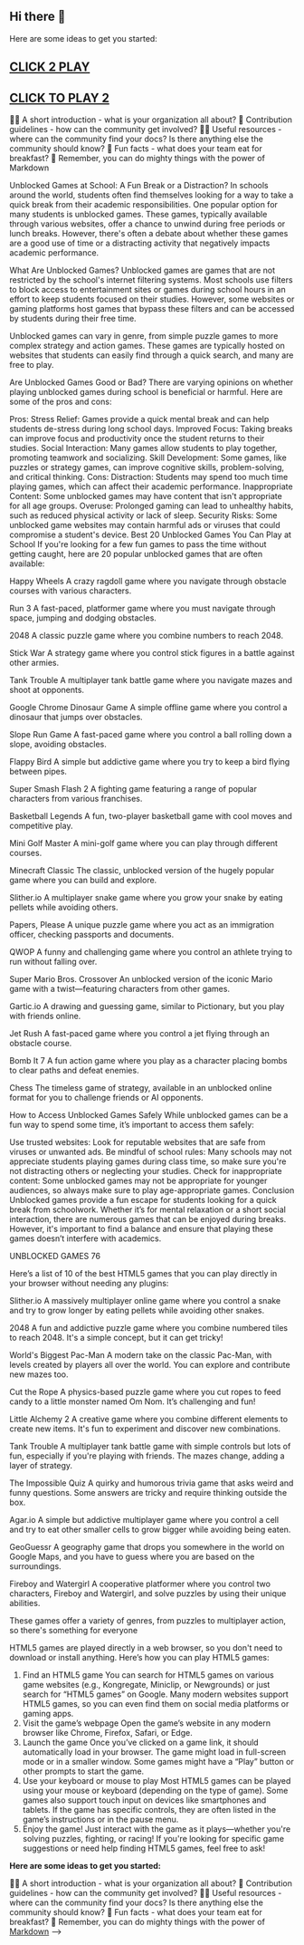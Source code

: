 ## Hi there 👋

Here are some ideas to get you started:

## [CLICK 2 PLAY](https://topstoryindia.com)

## [CLICK TO PLAY 2](https://topstoryindia.com)



🙋‍♀️ A short introduction - what is your organization all about? 🌈 Contribution guidelines - how can the community get involved? 👩‍💻 Useful resources - where can the community find your docs? Is there anything else the community should know? 🍿 Fun facts - what does your team eat for breakfast? 🧙 Remember, you can do mighty things with the power of Markdown

Unblocked Games at School: A Fun Break or a Distraction?
In schools around the world, students often find themselves looking for a way to take a quick break from their academic responsibilities. One popular option for many students is unblocked games. These games, typically available through various websites, offer a chance to unwind during free periods or lunch breaks. However, there's often a debate about whether these games are a good use of time or a distracting activity that negatively impacts academic performance.

What Are Unblocked Games?
Unblocked games are games that are not restricted by the school's internet filtering systems. Most schools use filters to block access to entertainment sites or games during school hours in an effort to keep students focused on their studies. However, some websites or gaming platforms host games that bypass these filters and can be accessed by students during their free time.

Unblocked games can vary in genre, from simple puzzle games to more complex strategy and action games. These games are typically hosted on websites that students can easily find through a quick search, and many are free to play.

Are Unblocked Games Good or Bad?
There are varying opinions on whether playing unblocked games during school is beneficial or harmful. Here are some of the pros and cons:

Pros:
Stress Relief: Games provide a quick mental break and can help students de-stress during long school days.
Improved Focus: Taking breaks can improve focus and productivity once the student returns to their studies.
Social Interaction: Many games allow students to play together, promoting teamwork and socializing.
Skill Development: Some games, like puzzles or strategy games, can improve cognitive skills, problem-solving, and critical thinking.
Cons:
Distraction: Students may spend too much time playing games, which can affect their academic performance.
Inappropriate Content: Some unblocked games may have content that isn't appropriate for all age groups.
Overuse: Prolonged gaming can lead to unhealthy habits, such as reduced physical activity or lack of sleep.
Security Risks: Some unblocked game websites may contain harmful ads or viruses that could compromise a student's device.
Best 20 Unblocked Games You Can Play at School
If you're looking for a few fun games to pass the time without getting caught, here are 20 popular unblocked games that are often available:

Happy Wheels
A crazy ragdoll game where you navigate through obstacle courses with various characters.

Run 3
A fast-paced, platformer game where you must navigate through space, jumping and dodging obstacles.

2048
A classic puzzle game where you combine numbers to reach 2048.

Stick War
A strategy game where you control stick figures in a battle against other armies.

Tank Trouble
A multiplayer tank battle game where you navigate mazes and shoot at opponents.

Google Chrome Dinosaur Game
A simple offline game where you control a dinosaur that jumps over obstacles.

Slope Run Game
A fast-paced game where you control a ball rolling down a slope, avoiding obstacles.

Flappy Bird
A simple but addictive game where you try to keep a bird flying between pipes.

Super Smash Flash 2
A fighting game featuring a range of popular characters from various franchises.

Basketball Legends
A fun, two-player basketball game with cool moves and competitive play.

Mini Golf Master
A mini-golf game where you can play through different courses.

Minecraft Classic
The classic, unblocked version of the hugely popular game where you can build and explore.

Slither.io
A multiplayer snake game where you grow your snake by eating pellets while avoiding others.

Papers, Please
A unique puzzle game where you act as an immigration officer, checking passports and documents.

QWOP
A funny and challenging game where you control an athlete trying to run without falling over.

Super Mario Bros. Crossover
An unblocked version of the iconic Mario game with a twist—featuring characters from other games.

Gartic.io
A drawing and guessing game, similar to Pictionary, but you play with friends online.

Jet Rush
A fast-paced game where you control a jet flying through an obstacle course.

Bomb It 7
A fun action game where you play as a character placing bombs to clear paths and defeat enemies.

Chess
The timeless game of strategy, available in an unblocked online format for you to challenge friends or AI opponents.

How to Access Unblocked Games Safely
While unblocked games can be a fun way to spend some time, it’s important to access them safely:

Use trusted websites: Look for reputable websites that are safe from viruses or unwanted ads.
Be mindful of school rules: Many schools may not appreciate students playing games during class time, so make sure you're not distracting others or neglecting your studies.
Check for inappropriate content: Some unblocked games may not be appropriate for younger audiences, so always make sure to play age-appropriate games.
Conclusion
Unblocked games provide a fun escape for students looking for a quick break from schoolwork. Whether it’s for mental relaxation or a short social interaction, there are numerous games that can be enjoyed during breaks. However, it's important to find a balance and ensure that playing these games doesn’t interfere with academics.

UNBLOCKED GAMES 76

Here’s a list of 10 of the best HTML5 games that you can play directly in your browser without needing any plugins:

Slither.io
A massively multiplayer online game where you control a snake and try to grow longer by eating pellets while avoiding other snakes.

2048
A fun and addictive puzzle game where you combine numbered tiles to reach 2048. It's a simple concept, but it can get tricky!

World's Biggest Pac-Man
A modern take on the classic Pac-Man, with levels created by players all over the world. You can explore and contribute new mazes too.

Cut the Rope
A physics-based puzzle game where you cut ropes to feed candy to a little monster named Om Nom. It’s challenging and fun!

Little Alchemy 2
A creative game where you combine different elements to create new items. It's fun to experiment and discover new combinations.

Tank Trouble
A multiplayer tank battle game with simple controls but lots of fun, especially if you're playing with friends. The mazes change, adding a layer of strategy.

The Impossible Quiz
A quirky and humorous trivia game that asks weird and funny questions. Some answers are tricky and require thinking outside the box.

Agar.io
A simple but addictive multiplayer game where you control a cell and try to eat other smaller cells to grow bigger while avoiding being eaten.

GeoGuessr
A geography game that drops you somewhere in the world on Google Maps, and you have to guess where you are based on the surroundings.

Fireboy and Watergirl
A cooperative platformer where you control two characters, Fireboy and Watergirl, and solve puzzles by using their unique abilities.

These games offer a variety of genres, from puzzles to multiplayer action, so there's something for everyone

HTML5 games are played directly in a web browser, so you don't need to download or install anything. Here’s how you can play HTML5 games:

1. Find an HTML5 game
You can search for HTML5 games on various game websites (e.g., Kongregate, Miniclip, or Newgrounds) or just search for “HTML5 games” on Google.
Many modern websites support HTML5 games, so you can even find them on social media platforms or gaming apps.
2. Visit the game’s webpage
Open the game’s website in any modern browser like Chrome, Firefox, Safari, or Edge.
3. Launch the game
Once you’ve clicked on a game link, it should automatically load in your browser.
The game might load in full-screen mode or in a smaller window.
Some games might have a “Play” button or other prompts to start the game.
4. Use your keyboard or mouse to play
Most HTML5 games can be played using your mouse or keyboard (depending on the type of game).
Some games also support touch input on devices like smartphones and tablets.
If the game has specific controls, they are often listed in the game’s instructions or in the pause menu.
5. Enjoy the game!
Just interact with the game as it plays—whether you're solving puzzles, fighting, or racing!
If you're looking for specific game suggestions or need help finding HTML5 games, feel free to ask!

**Here are some ideas to get you started:**

🙋‍♀️ A short introduction - what is your organization all about?
🌈 Contribution guidelines - how can the community get involved?
👩‍💻 Useful resources - where can the community find your docs? Is there anything else the community should know?
🍿 Fun facts - what does your team eat for breakfast?
🧙 Remember, you can do mighty things with the power of [Markdown](https://docs.github.com/github/writing-on-github/getting-started-with-writing-and-formatting-on-github/basic-writing-and-formatting-syntax)
-->

